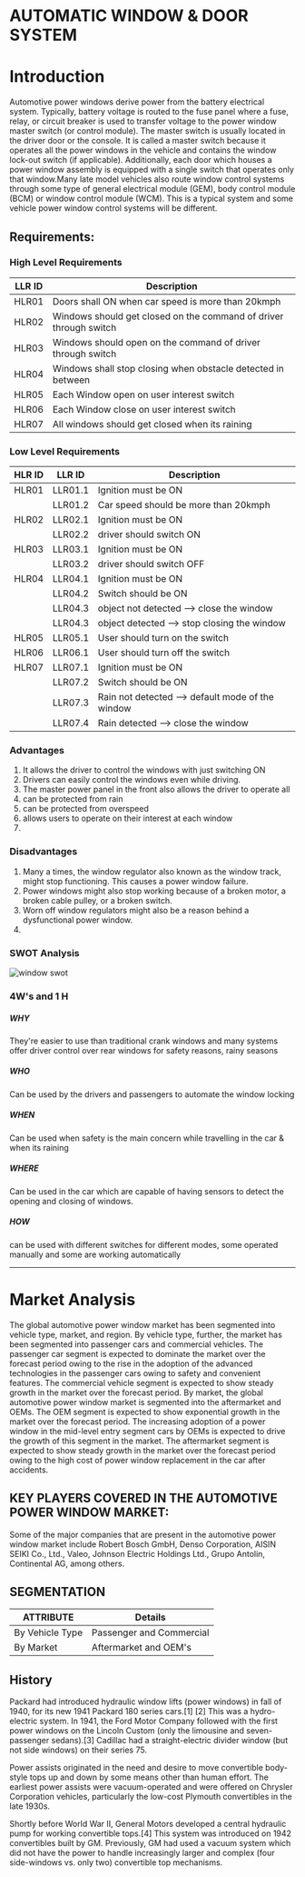 # AUTOMATIC WINDOW & DOOR SYSTEM
# Introduction
Automotive power windows derive power from the battery electrical system. Typically, battery voltage is routed to the fuse panel where a fuse, relay, or 
circuit breaker is used to transfer voltage to the power window master switch (or control module). The master switch is usually located in the driver door or the 
console. It is called a master switch because it operates all the power windows in the vehicle and contains the window lock-out switch (if applicable). 
Additionally, each door which houses a power window assembly is equipped with a single switch that operates only that window.Many late model vehicles also route 
window control systems through some type of general electrical module (GEM), body control module (BCM) or window control module (WCM). This is a typical system and 
some vehicle power window control systems will be different.
<br>

## Requirements:
### High Level Requirements 
LLR ID	| Description
-|-
HLR01 | Doors shall ON when car speed is more than 20kmph
HLR02 | Windows should get closed on the command of driver through switch
HLR03 | Windows should open on the command of driver through switch
HLR04 | Windows shall stop closing when obstacle detected in between
HLR05 | Each Window open on user interest switch
HLR06 | Each Window close on user interest switch
HLR07 | All windows should get closed when its raining

### Low Level Requirements
HLR ID| LLR ID	| Description | 
-|-|-
HLR01| LLR01.1 |	Ignition must be ON|
||LLR01.2| Car speed should be more than 20kmph | 
|HLR02|LLR02.1| Ignition must be ON|
||LLR02.2| driver should switch ON  |
|HLR03|LLR03.1| Ignition must be ON|
||LLR03.2| driver should switch OFF  |
|HLR04|LLR04.1| Ignition must be ON
||LLR04.2| Switch should be ON  |
||LLR04.3| object not detected --> close the window|
||LLR04.3| object detected --> stop closing the window|
HLR05|LLR05.1| User should turn on the switch|
HLR06|LLR06.1| User should turn off the switch|
|HLR07|LLR07.1| Ignition must be ON
||LLR07.2| Switch should be ON  |
||LLR07.3| Rain not detected --> default mode of the window|
||LLR07.4| Rain detected -->  close the window|


### Advantages 
1) It allows the driver to control the windows with just switching ON 
2) Drivers can easily control the windows even while driving.
3) The master power panel in the front also allows the driver to operate all 
4) can be protected from rain
5) can be protected from overspeed
6) allows users to operate on their interest at each window
7) 
### Disadvantages
1) Many a times, the window regulator also known as the window track, might stop functioning. This causes a power window failure.
2) Power windows might also stop working because of a broken motor, a broken cable pulley, or a broken switch.
3) Worn off window regulators might also be a reason behind a dysfunctional power window.
4) 
### SWOT Analysis
![window swot](https://user-images.githubusercontent.com/98832333/160218982-7179e7c9-2cec-4ca0-bf4c-bfd1cb8ffef5.PNG)

### 4W's and 1 H
##### WHY
They're easier to use than traditional crank windows and many systems offer driver control over rear windows for safety reasons, rainy seasons
##### WHO
Can be used by the drivers and passengers to automate the window locking 
##### WHEN
Can be used when safety is the main concern while travelling in the car & when its raining
##### WHERE 
Can be used in the car which are capable of having sensors to detect the opening and closing of windows.
##### HOW
can be used with different switches for different modes, some operated manually and some are working automatically

----------

# Market Analysis
The global automotive power window market has been segmented into vehicle type, market, and region. By vehicle type, further, the market has been segmented into 
passenger cars and commercial vehicles. The passenger car segment is expected to dominate the market over the forecast period owing to the rise in the adoption of 
the advanced technologies in the passenger cars owing to safety and convenient features. The commercial vehicle segment is expected to show steady growth in the 
market over the forecast period. By market, the global automotive power window market is segmented into the aftermarket and OEMs. The OEM segment is expected to show 
exponential growth in the market over the forecast period. The increasing adoption of a power window in the mid-level entry segment cars by OEMs is expected to drive 
the growth of this segment in the market. The aftermarket segment is expected to show steady growth in the market over the forecast period owing to the high cost of 
power window replacement in the car after accidents.

## KEY PLAYERS COVERED IN THE AUTOMOTIVE POWER WINDOW MARKET:
Some of the major companies that are present in the automotive power window market include Robert Bosch GmbH, Denso Corporation, AISIN SEIKI Co., Ltd., Valeo, Johnson Electric Holdings Ltd., Grupo Antolin, Continental AG, among others.  

## SEGMENTATION

| ATTRIBUTE| Details|
|----------|--------|
| By Vehicle Type| Passenger and Commercial|
| By Market| Aftermarket and OEM's|


## History
Packard had introduced hydraulic window lifts (power windows) in fall of 1940, for its new 1941 Packard 180 series cars.[1] [2] This was a hydro-electric system. In 1941, the Ford Motor Company followed with the first power windows on the Lincoln Custom (only the limousine and seven-passenger sedans).[3] Cadillac had a straight-electric divider window (but not side windows) on their series 75.

Power assists originated in the need and desire to move convertible body-style tops up and down by some means other than human effort. The earliest power assists were vacuum-operated and were offered on Chrysler Corporation vehicles, particularly the low-cost Plymouth convertibles in the late 1930s.

Shortly before World War II, General Motors developed a central hydraulic pump for working convertible tops.[4] This system was introduced on 1942 convertibles built by GM. Previously, GM had used a vacuum system which did not have the power to handle increasingly larger and complex (four side-windows vs. only two) convertible top mechanisms.
